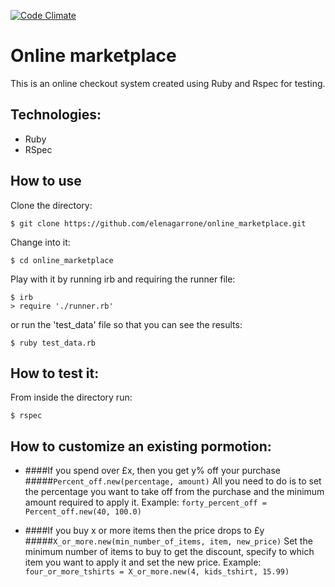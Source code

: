 [![Code Climate](https://codeclimate.com/github/elenagarrone/online_marketplace/badges/gpa.svg)](https://codeclimate.com/github/elenagarrone/online_marketplace)

Online marketplace
==================
This is an online checkout system created using Ruby and Rspec for testing.

Technologies:
------------
- Ruby
- RSpec

How to use
----------
Clone the directory:
```shell
$ git clone https://github.com/elenagarrone/online_marketplace.git
```
Change into it:
```shell
$ cd online_marketplace
```
Play with it by running irb and requiring the runner file:
```shell
$ irb
> require './runner.rb'
```
or run the 'test_data' file so that you can see the results:
```shell
$ ruby test_data.rb
```

How to test it:
--------------
From inside the directory run:
```shell
$ rspec
```

How to customize an existing pormotion:
-----------------------------
- ####If you spend over £x, then you get y% off your purchase
#####`Percent_off.new(percentage, amount)`
All you need to do is to set the percentage you want to take off from the purchase and the minimum amount required to apply it.
Example: `forty_percent_off = Percent_off.new(40, 100.0)`


- ####If you buy x or more items then the price drops to £y
#####`X_or_more.new(min_number_of_items, item, new_price)`
Set the minimum number of items to buy to get the discount, specify to which item you want to apply it and set the new price. Example: `four_or_more_tshirts = X_or_more.new(4, kids_tshirt, 15.99)`
